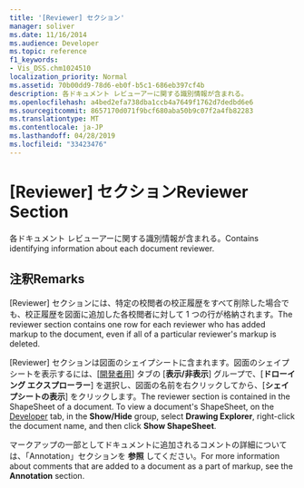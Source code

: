 ```yaml
---
title: '[Reviewer] セクション'
manager: soliver
ms.date: 11/16/2014
ms.audience: Developer
ms.topic: reference
f1_keywords:
- Vis_DSS.chm1024510
localization_priority: Normal
ms.assetid: 70b00dd9-78d6-eb0f-b5c1-686eb397cf4b
description: 各ドキュメント レビューアーに関する識別情報が含まれる。
ms.openlocfilehash: a4bed2efa738dba1ccb4a7649f1762d7dedbd6e6
ms.sourcegitcommit: 8657170d071f9bcf680aba50b9c07f2a4fb82283
ms.translationtype: MT
ms.contentlocale: ja-JP
ms.lasthandoff: 04/28/2019
ms.locfileid: "33423476"
---
```

# <a name="reviewer-section"></a><span data-ttu-id="b6ad9-103">[Reviewer] セクション</span><span class="sxs-lookup"><span data-stu-id="b6ad9-103">Reviewer Section</span></span>

<span data-ttu-id="b6ad9-104">各ドキュメント レビューアーに関する識別情報が含まれる。</span><span class="sxs-lookup"><span data-stu-id="b6ad9-104">Contains identifying information about each document reviewer.</span></span>
  
## <a name="remarks"></a><span data-ttu-id="b6ad9-105">注釈</span><span class="sxs-lookup"><span data-stu-id="b6ad9-105">Remarks</span></span>

<span data-ttu-id="b6ad9-106">[Reviewer] セクションには、特定の校閲者の校正履歴をすべて削除した場合でも、校正履歴を図面に追加した各校閲者に対して 1 つの行が格納されます。</span><span class="sxs-lookup"><span data-stu-id="b6ad9-106">The reviewer section contains one row for each reviewer who has added markup to the document, even if all of a particular reviewer's markup is deleted.</span></span> 
  
<span data-ttu-id="b6ad9-p101">[Reviewer] セクションは図面のシェイプシートに含まれます。図面のシェイプシートを表示するには、[[開発者用](run-in-developer-mode-display-the-developer-tab.md)] タブの [**表示/非表示**] グループで、[**ドローイング エクスプローラー**] を選択し、図面の名前を右クリックしてから、[**シェイプシートの表示**] をクリックします。</span><span class="sxs-lookup"><span data-stu-id="b6ad9-p101">The reviewer section is contained in the ShapeSheet of a document. To view a document's ShapeSheet, on the [Developer](run-in-developer-mode-display-the-developer-tab.md) tab, in the **Show/Hide** group, select **Drawing Explorer**, right-click the document name, and then click **Show ShapeSheet**.</span></span> 
  
<span data-ttu-id="b6ad9-109">マークアップの一部としてドキュメントに追加されるコメントの詳細については、「Annotation」セクションを **参照** してください。</span><span class="sxs-lookup"><span data-stu-id="b6ad9-109">For more information about comments that are added to a document as a part of markup, see the **Annotation** section.</span></span> 
  

